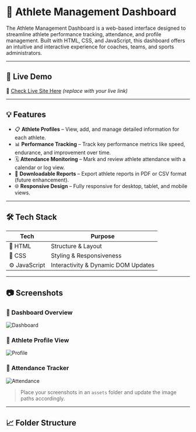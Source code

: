 # 🏃 Athlete Management Dashboard

The Athlete Management Dashboard is a web-based interface designed to streamline athlete performance tracking, attendance, and profile management. Built with HTML, CSS, and JavaScript, this dashboard offers an intuitive and interactive experience for coaches, teams, and sports administrators.

---

## 🚀 Live Demo

🔗 [Check Live Site Here](https://your-dashboard-link.netlify.app/) *(replace with your live link)*

---

## 💡 Features

- 📋 **Athlete Profiles** – View, add, and manage detailed information for each athlete.
- 📊 **Performance Tracking** – Track key performance metrics like speed, endurance, and improvement over time.
- 🗓️ **Attendance Monitoring** – Mark and review athlete attendance with a calendar or log view.
- 📁 **Downloadable Reports** – Export athlete reports in PDF or CSV format (future enhancement).
- 🌐 **Responsive Design** – Fully responsive for desktop, tablet, and mobile views.

---

## 🛠️ Tech Stack

| Tech | Purpose |
|------|---------|
| 🧱 HTML | Structure & Layout |
| 🎨 CSS  | Styling & Responsiveness |
| ⚙️ JavaScript | Interactivity & Dynamic DOM Updates |

---

## 📷 Screenshots

### 🔹 Dashboard Overview
![Dashboard](./assets/dashboard.png)

### 🔹 Athlete Profile View
![Profile](./assets/profile.png)

### 🔹 Attendance Tracker
![Attendance](./assets/attendance.png)

> Place your screenshots in an `assets` folder and update the image paths accordingly.

---

## 📈 Folder Structure

